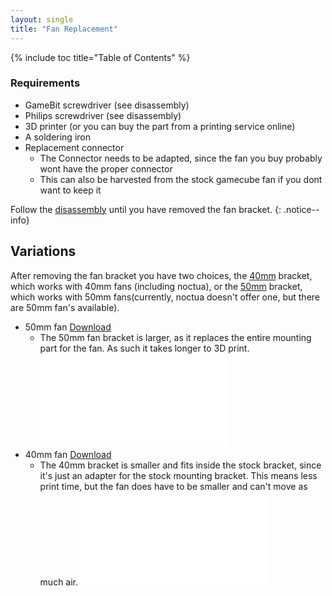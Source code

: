 ```yaml
---
layout: single
title: "Fan Replacement"
---
```


{% include toc title="Table of Contents" %}

### Requirements
- GameBit screwdriver (see disassembly)
- Philips screwdriver (see disassembly)
- 3D printer (or you can buy the part from a printing service online)
- A soldering iron
- Replacement connector
  * The Connector needs to be adapted, since the fan you buy probably wont have the proper connector
  * This can also be harvested from the stock gamecube fan if you dont want to keep it

Follow the [disassembly](/disassembly) until you have removed the fan bracket.
{: .notice--info}

## Variations
After removing the fan bracket you have two choices, the [40mm](/files/fan/40mmbracket.stl) bracket, which works with 40mm fans (including noctua), or the [50mm](/files/fan/50mmbracket.stl) bracket, which works with 50mm fans(currently, noctua doesn't offer one, but there are 50mm fan's available).
- 50mm fan [Download](/files/fan/50mmbracket.stl)
  * The 50mm fan bracket is larger, as it replaces the entire mounting part for the fan. As such it takes longer to 3D print.
    ![50mm bracket installed inside cube](/images/50mm.ext)
- 40mm fan [Download](/files/fan/40mmbracket.stl)
  * The 40mm bracket is smaller and fits inside the stock bracket, since it's just an adapter for the stock mounting bracket. This means less print time, but the fan does have to be smaller and can't move as much air.
    ![40mm bracket installed inside cube](/images/40mm.ext)
